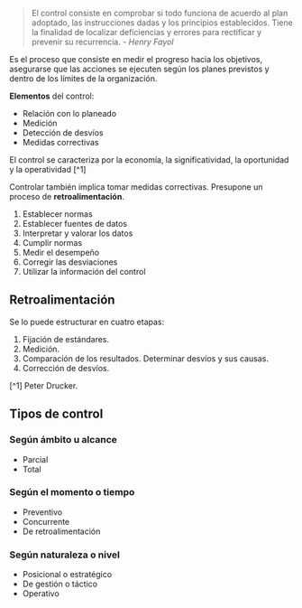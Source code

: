 > El control consiste en comprobar si todo funciona de acuerdo al plan adoptado, las instrucciones dadas y los principios establecidos. Tiene la finalidad de localizar deficiencias y errores para rectificar y prevenir su recurrencia. *- Henry Fayol*

Es el proceso que consiste en medir el progreso hacia los objetivos, asegurarse que las acciones se ejecuten según los planes previstos y dentro de los límites de la organización.

**Elementos** del control:
- Relación con lo planeado
- Medición
- Detección de desvíos
- Medidas correctivas

El control se caracteriza por la economía, la significatividad, la oportunidad y la operatividad [^1]

Controlar también implica tomar medidas correctivas. Presupone un proceso de **retroalimentación**.
1. Establecer normas
2. Establecer fuentes de datos
3. Interpretar y valorar los datos
4. Cumplir normas
5. Medir el desempeño
6. Corregir las desviaciones
7. Utilizar la información del control

## Retroalimentación
Se lo puede estructurar en cuatro etapas:
1. Fijación de estándares.
2. Medición.
3. Comparación de los resultados. Determinar desvíos y sus causas.
4. Corrección de desvíos.

[^1] Peter Drucker.

## Tipos de control

### Según ámbito u alcance
- Parcial
- Total

### Según el momento o tiempo
- Preventivo
- Concurrente
- De retroalimentación

### Según naturaleza o nivel
- Posicional o estratégico
- De gestión o táctico
- Operativo